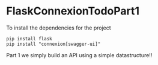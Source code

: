 # FlaskConnexionTodoPart1

<p>To install the dependencies for the project</p>
<code>pip install flask</code>
<br>
<code>pip install "connexion[swagger-ui]"</code>
<p>Part 1 we simply build an API using a simple datastructure!!</p>
